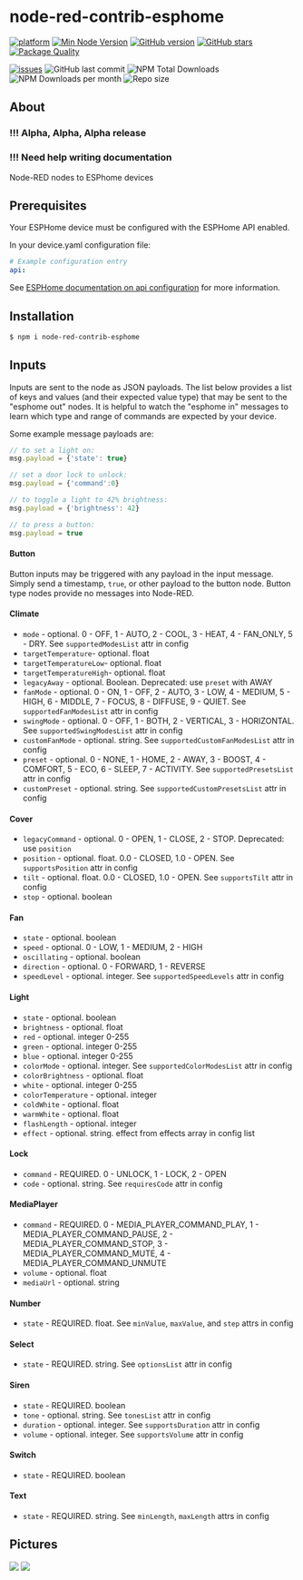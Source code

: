 # node-red-contrib-esphome

[![platform](https://img.shields.io/badge/platform-Node--RED-red?logo=nodered)](https://flows.nodered.org/node/node-red-contrib-esphome)
[![Min Node Version](https://img.shields.io/node/v/node-red-contrib-esphome.svg)](https://nodejs.org/en/)
[![GitHub version](https://img.shields.io/github/package-json/v/twocolors/node-red-contrib-esphome?logo=npm)](https://www.npmjs.com/package/node-red-contrib-esphome)
[![GitHub stars](https://img.shields.io/github/stars/twocolors/node-red-contrib-esphome)](https://github.com/twocolors/node-red-contrib-esphome/stargazers)
[![Package Quality](https://packagequality.com/shield/node-red-contrib-esphome.svg)](https://packagequality.com/#?package=node-red-contrib-esphome)

[![issues](https://img.shields.io/github/issues/twocolors/node-red-contrib-esphome?logo=github)](https://github.com/twocolors/node-red-contrib-esphome/issues)
![GitHub last commit](https://img.shields.io/github/last-commit/twocolors/node-red-contrib-esphome)
![NPM Total Downloads](https://img.shields.io/npm/dt/node-red-contrib-esphome.svg)
![NPM Downloads per month](https://img.shields.io/npm/dm/node-red-contrib-esphome)
![Repo size](https://img.shields.io/github/repo-size/twocolors/node-red-contrib-esphome)

## About

### !!! Alpha, Alpha, Alpha release
### !!! Need help writing documentation

Node-RED nodes to ESPhome devices

## Prerequisites
Your ESPHome device must be configured with the ESPHome API enabled.

In your device.yaml configuration file:

```yaml
# Example configuration entry
api:
```

See [ESPHome documentation on api configuration](https://esphome.io/components/api.html) for more information.

## Installation

```bash
$ npm i node-red-contrib-esphome
```

## Inputs

Inputs are sent to the node as JSON payloads. The list below provides a list of keys and values (and their expected value type) that may be sent to the "esphome out" nodes. It is helpful to watch the "esphome in" messages to learn which type and range of commands are expected by your device.

Some example message payloads are:

```js
// to set a light on:
msg.payload = {'state': true}

// set a door lock to unlock:
msg.payload = {'command':0}

// to toggle a light to 42% brightness:
msg.payload = {'brightness': 42}

// to press a button:
msg.payload = true
```


#### Button

Button inputs may be triggered with any payload in the input message. Simply send a timestamp, `true`, or other payload to the button node. Button type nodes provide no messages into Node-RED.

#### Climate
  - `mode` - optional. 0 - OFF, 1 - AUTO, 2 - COOL, 3 - HEAT, 4 - FAN_ONLY, 5 - DRY.  See `supportedModesList` attr in config
  - `targetTemperature`- optional. float
  - `targetTemperatureLow`- optional. float
  - `targetTemperatureHigh`- optional. float
  - `legacyAway` - optional. Boolean. Deprecated: use `preset` with AWAY
  - `fanMode` - optional. 0 - ON, 1 - OFF, 2 - AUTO, 3 - LOW, 4 - MEDIUM, 5 - HIGH, 6 - MIDDLE, 7 - FOCUS, 8 - DIFFUSE, 9 - QUIET. See `supportedFanModesList` attr in config
  - `swingMode` - optional. 0 - OFF, 1 - BOTH, 2 - VERTICAL, 3 - HORIZONTAL. See `supportedSwingModesList` attr in config
  - `customFanMode` - optional. string. See `supportedCustomFanModesList` attr in config
  - `preset` - optional. 0 - NONE, 1 - HOME, 2 - AWAY, 3 - BOOST, 4 - COMFORT, 5 - ECO, 6 - SLEEP, 7 - ACTIVITY. See `supportedPresetsList` attr in config
  - `customPreset` - optional. string. See `supportedCustomPresetsList` attr in config
#### Cover
  - `legacyCommand` - optional. 0 - OPEN, 1 - CLOSE, 2 - STOP. Deprecated: use `position`
  - `position` - optional. float. 0.0 - CLOSED, 1.0 - OPEN. See `supportsPosition` attr in config
  - `tilt` - optional. float. 0.0 - CLOSED, 1.0 - OPEN. See `supportsTilt` attr in config
  - `stop` - optional. boolean
#### Fan
  - `state` - optional. boolean
  - `speed` - optional. 0 - LOW, 1 - MEDIUM, 2 - HIGH
  - `oscillating` - optional. boolean
  - `direction` - optional. 0 - FORWARD, 1 - REVERSE
  - `speedLevel` - optional. integer. See `supportedSpeedLevels` attr in config
#### Light
  - `state` - optional. boolean
  - `brightness` - optional. float
  - `red` - optional. integer 0-255
  - `green` - optional. integer 0-255
  - `blue` - optional. integer 0-255
  - `colorMode` - optional. integer. See `supportedColorModesList` attr in config
  - `colorBrightness` - optional. float
  - `white` - optional. integer 0-255
  - `colorTemperature` - optional. integer
  - `coldWhite` - optional. float
  - `warmWhite` - optional. float
  - `flashLength` - optional. integer
  - `effect` - optional. string. effect from effects array in config list
#### Lock
  - `command` - REQUIRED. 0 - UNLOCK, 1 - LOCK, 2 - OPEN
  - `code` - optional. string. See `requiresCode` attr in config
#### MediaPlayer
  - `command` - REQUIRED. 0 - MEDIA_PLAYER_COMMAND_PLAY, 1 - MEDIA_PLAYER_COMMAND_PAUSE, 2 - MEDIA_PLAYER_COMMAND_STOP, 3 - MEDIA_PLAYER_COMMAND_MUTE, 4 - MEDIA_PLAYER_COMMAND_UNMUTE
  - `volume` - optional. float
  - `mediaUrl` - optional. string
#### Number
  - `state` - REQUIRED. float. See `minValue`, `maxValue`, and `step` attrs in config
#### Select
  - `state` - REQUIRED. string. See `optionsList` attr in config
#### Siren
  - `state` - REQUIRED. boolean
  - `tone` - optional. string. See `tonesList` attr in config
  - `duration` - optional. integer. See `supportsDuration` attr in config
  - `volume` - optional. integer. See `supportsVolume` attr in config
#### Switch
  - `state` - REQUIRED. boolean
#### Text
  - `state` - REQUIRED. string. See `minLength`, `maxLength` attrs in config

## Pictures

<img src="https://github.com/twocolors/node-red-contrib-esphome/raw/main/readme/device.png">
<img src="https://github.com/twocolors/node-red-contrib-esphome/raw/main/readme/flow.png">
